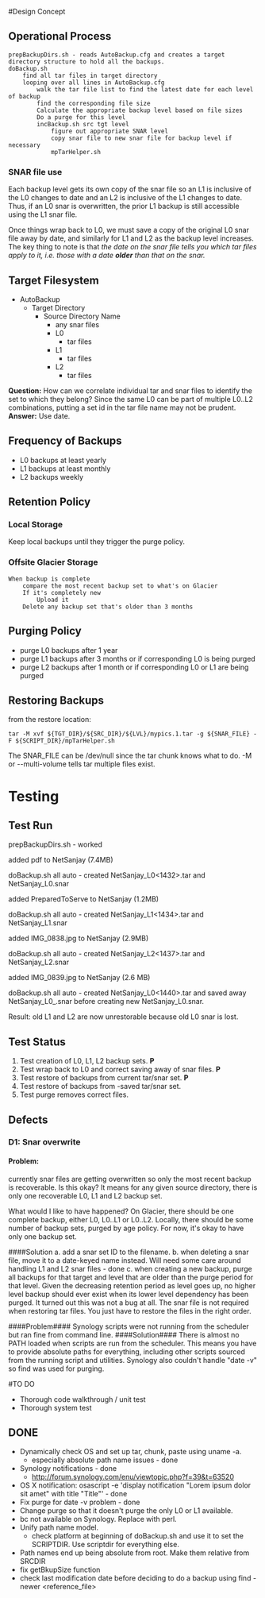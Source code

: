 #Design Concept
## Operational Process
	prepBackupDirs.sh - reads AutoBackup.cfg and creates a target directory structure to hold all the backups.
	doBackup.sh
		find all tar files in target directory
		looping over all lines in AutoBackup.cfg
			walk the tar file list to find the latest date for each level of backup
			find the corresponding file size
			Calculate the appropriate backup level based on file sizes
			Do a purge for this level
			incBackup.sh src tgt level
				figure out appropriate SNAR level
				copy snar file to new snar file for backup level if necessary
				mpTarHelper.sh

### SNAR file use
Each backup level gets its own copy of the snar file so an L1 is inclusive of the L0 changes to date and an L2 is inclusive of the L1 changes to date. Thus, if an L0 snar is overwritten, the prior L1 backup is still accessible using the L1 snar file.

Once things wrap back to L0, we must save a copy of the original L0 snar file away by date, and similarly for L1 and L2 as the backup level increases. The key thing to note is that *the date on the snar file tells you which tar files apply to it, i.e. those with a date **older** than that on the snar.*

## Target Filesystem
* AutoBackup
	* Target Directory
		* Source Directory Name
			* any snar files
			* L0
				* tar files
			* L1
				* tar files
			* L2
				* tar files

**Question:** How can we correlate individual tar and snar files to identify the set to which they belong? Since the same L0 can be part of multiple L0..L2 combinations, putting a set id in the tar file name may not be prudent. **Answer:** Use date.

## Frequency of Backups
* L0 backups at least yearly
* L1 backups at least monthly
* L2 backups weekly

## Retention Policy

### Local Storage
Keep local backups until they trigger the purge policy.

### Offsite Glacier Storage
	When backup is complete
		compare the most recent backup set to what's on Glacier
		If it's completely new
			Upload it
		Delete any backup set that's older than 3 months

## Purging Policy
* purge L0 backups after 1 year
* purge L1 backups after 3 months or if corresponding L0 is being purged
* purge L2 backups after 1 month or if corresponding L0 or L1 are being purged

## Restoring Backups
from the restore location:

	tar -M xvf ${TGT_DIR}/${SRC_DIR}/${LVL}/mypics.1.tar -g ${SNAR_FILE} -F ${SCRIPT_DIR}/mpTarHelper.sh
The SNAR_FILE can be /dev/null since the tar chunk knows what to do.
-M or --multi-volume tells tar multiple files exist.
# Testing
## Test Run
prepBackupDirs.sh - worked

added pdf to NetSanjay (7.4MB)

doBackup.sh all auto - created NetSanjay_L0<1432>.tar and NetSanjay_L0.snar

added PreparedToServe to NetSanjay (1.2MB)

doBackup.sh all auto - created NetSanjay_L1<1434>.tar and NetSanjay_L1.snar

added IMG_0838.jpg to NetSanjay (2.9MB)

doBackup.sh all auto - created NetSanjay_L2<1437>.tar and NetSanjay_L2.snar

added IMG_0839.jpg to NetSanjay (2.6 MB)

doBackup.sh all auto - created NetSanjay_L0<1440>.tar and saved away NetSanjay_L0_<date>.snar before creating new NetSanjay_L0.snar.

Result: old L1 and L2 are now unrestorable because old L0 snar is lost.
## Test Status
1. Test creation of L0, L1, L2 backup sets. **P**
2. Test wrap back to L0 and correct saving away of snar files. **P**
3. Test restore of backups from current tar/snar set. **P**
4. Test restore of backups from <date>-saved tar/snar set.
5. Test purge removes correct files.

## Defects
### D1: Snar overwrite
#### Problem:
currently snar files are getting overwritten so only the most recent backup is recoverable. Is this okay? It means for any given source directory, there is only one recoverable L0, L1 and L2 backup set.

What would I like to have happened?
On Glacier, there should be one complete backup, either L0, L0..L1 or L0..L2.
Locally, there should be some number of backup sets, purged by age policy. For now, it's okay to have only one backup set.

####Solution
a. add a snar set ID to the filename.
b. when deleting a snar file, move it to a date-keyed name instead. Will need some care around handling L1 and L2 snar files - done
c. when creating a new backup, purge all backups for that target and level that are older than the purge period for that level. Given the decreasing retention period as level goes up, no higher level backup should ever exist when its lower level dependency has been purged.
It turned out this was not a bug at all. The snar file is not required when restoring tar files. You just have to restore the files in the right order.

####Problem####
Synology scripts were not running from the scheduler but ran fine from command line.
####Solution####
There is almost no PATH loaded when scripts are run from the scheduler. This means you have to provide absolute paths for everything, including other scripts sourced from the running script and utilities. Synology also couldn't handle "date -v" so find was used for purging.  

#TO DO
* Thorough code walkthrough / unit test
* Thorough system test

## DONE
* Dynamically check OS and set up tar, chunk, paste using uname -a.
	* especially absolute path name issues - done
* Synology notifications - done
	* http://forum.synology.com/enu/viewtopic.php?f=39&t=63520
* OS X notification:	osascript -e 'display notification "Lorem ipsum dolor sit amet" with title "Title"' - done
* Fix purge for date -v problem - done
* Change purge so that it doesn't purge the only L0 or L1 available.
* bc not available on Synology. Replace with perl.
* Unify path name model.
	* check platform at beginning of doBackup.sh and use it to set the SCRIPTDIR. Use scriptdir for everything else.
* Path names end up being absolute from root. Make them relative from SRCDIR
* fix getBkupSize function
* check last modification date before deciding to do a backup using find -newer <reference_file>
